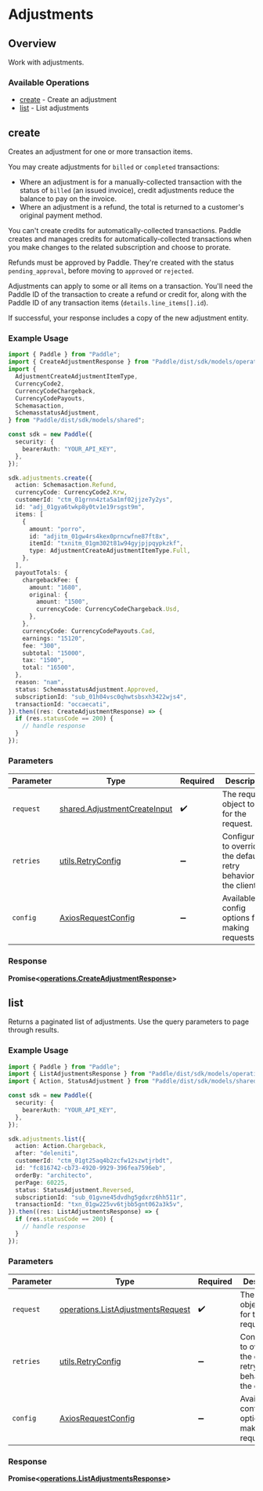 # Adjustments

## Overview

Work with adjustments.

### Available Operations

* [create](#create) - Create an adjustment
* [list](#list) - List adjustments

## create

Creates an adjustment for one or more transaction items.

You may create adjustments for `billed` or `completed` transactions:

* Where an adjustment is for a manually-collected transaction with the status of `billed` (an issued invoice), credit adjustments reduce the balance to pay on the invoice.
* Where an adjustment is a refund, the total is returned to a customer's original payment method.

You can't create credits for automatically-collected transactions. Paddle creates and manages credits for automatically-collected transactions when you make changes to the related subscription and choose to prorate.

Refunds must be approved by Paddle. They're created with the status `pending_approval`, before moving to `approved` or `rejected`.

Adjustments can apply to some or all items on a transaction. You'll need the Paddle ID of the transaction to create a refund or credit for,
along with the Paddle ID of any transaction items (`details.line_items[].id`).

If successful, your response includes a copy of the new adjustment entity.

### Example Usage

```typescript
import { Paddle } from "Paddle";
import { CreateAdjustmentResponse } from "Paddle/dist/sdk/models/operations";
import {
  AdjustmentCreateAdjustmentItemType,
  CurrencyCode2,
  CurrencyCodeChargeback,
  CurrencyCodePayouts,
  Schemasaction,
  SchemasstatusAdjustment,
} from "Paddle/dist/sdk/models/shared";

const sdk = new Paddle({
  security: {
    bearerAuth: "YOUR_API_KEY",
  },
});

sdk.adjustments.create({
  action: Schemasaction.Refund,
  currencyCode: CurrencyCode2.Krw,
  customerId: "ctm_01grnn4zta5a1mf02jjze7y2ys",
  id: "adj_01gya6twkp8y0tv1e19rsgst9m",
  items: [
    {
      amount: "porro",
      id: "adjitm_01gw4rs4kex0prncwfne87ft8x",
      itemId: "txnitm_01gm302t81w94gyjpjpqypkzkf",
      type: AdjustmentCreateAdjustmentItemType.Full,
    },
  ],
  payoutTotals: {
    chargebackFee: {
      amount: "1680",
      original: {
        amount: "1500",
        currencyCode: CurrencyCodeChargeback.Usd,
      },
    },
    currencyCode: CurrencyCodePayouts.Cad,
    earnings: "15120",
    fee: "300",
    subtotal: "15000",
    tax: "1500",
    total: "16500",
  },
  reason: "nam",
  status: SchemasstatusAdjustment.Approved,
  subscriptionId: "sub_01h04vsc0qhwtsbsxh3422wjs4",
  transactionId: "occaecati",
}).then((res: CreateAdjustmentResponse) => {
  if (res.statusCode == 200) {
    // handle response
  }
});
```

### Parameters

| Parameter                                                                    | Type                                                                         | Required                                                                     | Description                                                                  |
| ---------------------------------------------------------------------------- | ---------------------------------------------------------------------------- | ---------------------------------------------------------------------------- | ---------------------------------------------------------------------------- |
| `request`                                                                    | [shared.AdjustmentCreateInput](../../models/shared/adjustmentcreateinput.md) | :heavy_check_mark:                                                           | The request object to use for the request.                                   |
| `retries`                                                                    | [utils.RetryConfig](../../models/utils/retryconfig.md)                       | :heavy_minus_sign:                                                           | Configuration to override the default retry behavior of the client.          |
| `config`                                                                     | [AxiosRequestConfig](https://axios-http.com/docs/req_config)                 | :heavy_minus_sign:                                                           | Available config options for making requests.                                |


### Response

**Promise<[operations.CreateAdjustmentResponse](../../models/operations/createadjustmentresponse.md)>**


## list

Returns a paginated list of adjustments. Use the query parameters to page through results.

### Example Usage

```typescript
import { Paddle } from "Paddle";
import { ListAdjustmentsResponse } from "Paddle/dist/sdk/models/operations";
import { Action, StatusAdjustment } from "Paddle/dist/sdk/models/shared";

const sdk = new Paddle({
  security: {
    bearerAuth: "YOUR_API_KEY",
  },
});

sdk.adjustments.list({
  action: Action.Chargeback,
  after: "deleniti",
  customerId: "ctm_01gt25aq4b2zcfw12szwtjrbdt",
  id: "fc816742-cb73-4920-9929-396fea7596eb",
  orderBy: "architecto",
  perPage: 60225,
  status: StatusAdjustment.Reversed,
  subscriptionId: "sub_01gvne45dvdhg5gdxrz6hh511r",
  transactionId: "txn_01gw225vv6tjbb5gnt062a3k5v",
}).then((res: ListAdjustmentsResponse) => {
  if (res.statusCode == 200) {
    // handle response
  }
});
```

### Parameters

| Parameter                                                                              | Type                                                                                   | Required                                                                               | Description                                                                            |
| -------------------------------------------------------------------------------------- | -------------------------------------------------------------------------------------- | -------------------------------------------------------------------------------------- | -------------------------------------------------------------------------------------- |
| `request`                                                                              | [operations.ListAdjustmentsRequest](../../models/operations/listadjustmentsrequest.md) | :heavy_check_mark:                                                                     | The request object to use for the request.                                             |
| `retries`                                                                              | [utils.RetryConfig](../../models/utils/retryconfig.md)                                 | :heavy_minus_sign:                                                                     | Configuration to override the default retry behavior of the client.                    |
| `config`                                                                               | [AxiosRequestConfig](https://axios-http.com/docs/req_config)                           | :heavy_minus_sign:                                                                     | Available config options for making requests.                                          |


### Response

**Promise<[operations.ListAdjustmentsResponse](../../models/operations/listadjustmentsresponse.md)>**


